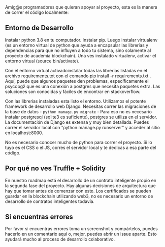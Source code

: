 Amig@s programadores que quieran apoyar al proyecto, esta es la manera de correr el código localmente:

## Entorno de Desarrollo

Instalar python 3.8 en tu computador. Instalar pip. Luego instalar virtualenv (es un entorno virtual de python que ayuda a encapsular las librerías y dependencias 
para que no influyen a todo tu sistema, sino solamente al proyecto de academia blockchain). Una ves instalado virtualenv, activar el entorno virtual 
(source bin/activate). 

Con el entorno virtual activadoinstalar todas las librerías listadas en el archivo requirements.txt con el comando pip install -r requirements.txt . Aquí, puede
que algunos paquetes den problemas, específicamente el psycopg2 que es una conexión a postgres que necesita paquetes extra. Las soluciones son conocidas y fáciles
de encontrar en stackoverflow. 

Con las librerías instaladas esta listo el entorno. Utilizamos el potente framework de desarrollo web Django. Necesitas correr las migraciones de la base de datos - `python manage.py migrate` - Para eso no es necesario instalar postgresql (sqlite3 es suficiente), postgres se utiliza en el servidor. La documentación de Django es extensa y muy bien detallada. Puedes correr el servidor local con "python manage.py runserver" y acceder al sitio en localhost:8000. 

No es necesario conocer mucho de python para correr el proyecto. Si lo tuyo es el CSS o el JS, corres el servidor local y te dedicas a esa parte del código. 


## Por qué no ves Truffle + Solidity

En nuestro roadmap está el desarrollo de un contrato inteligente propio en la segunda fase del proyecto. Hay algunas decisiones de arquitectura que hay que tomar
antes de comenzar con esto. Los certificados se pueden guardar en la blockchain utilizando web3, no es necesario un entorno de desarrollo de contratos inteligentes
todavía. 


## Si encuentras errores

Por favor si encuentras errores toma un screenshot y compártelos, puedes hacerlo en un comentario aquí o, mejor, puedes abrir un issue aparte. Esto ayudará mucho 
al proceso de desarrollo colaborativo. 
